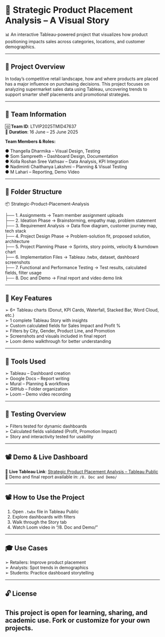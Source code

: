 # 🛒 Strategic Product Placement Analysis – A Visual Story

📊 An interactive Tableau-powered project that visualizes how product positioning impacts sales across categories, locations, and customer demographics.

---

## 📌 Project Overview

In today’s competitive retail landscape, how and where products are placed has a major influence on purchasing decisions. This project focuses on analyzing supermarket sales data using Tableau, uncovering trends to support smarter shelf placements and promotional strategies.

---

## 👥 Team Information 

🆔 **Team ID**: LTVIP2025TMID47637   
📅 **Duration**: 16 June – 25 June 2025
 
  **Team Members & Roles:**

●	 Thangella Dharmika – Visual Design, Testing  
●	 Som Sampreeth – Dashboard Design, Documentation  
●	 Kolla Roshan Sree Vathsav – Data Analysis, KPI Integration  
●	 Nadiminti Chaithanya Lakshmi – Planning & Visual Testing  
●	 M Lahari – Reporting, Demo Video

---

## 📁 Folder Structure

📦 Strategic-Product-Placement-Analysis

├── 1. Assignments → Team member assignment uploads  
├── 2. Ideation Phase → Brainstorming, empathy map, problem statement  
├── 3. Requirement Analysis → Data flow diagram, customer journey map, tech stack  
├── 4. Project Design Phase → Problem-solution fit, proposed solution, architecture  
├── 5. Project Planning Phase → Sprints, story points, velocity & burndown chart  
├── 6. Implementation Files → Tableau .twbx, dataset, dashboard screenshots  
├── 7. Functional and Performance Testing → Test results, calculated fields, filter usage  
├── 8. Doc and Demo → Final report and video demo link

---

## 🎯 Key Features


➢	 6+ Tableau charts (Donut, KPI Cards, Waterfall, Stacked Bar, Word Cloud, etc.)  
➢	 1 complete Tableau Story with insights  
➢	 Custom calculated fields for Sales Impact and Profit %  
➢	 Filters by City, Gender, Product Line, and Promotion  
➢	 Screenshots and visuals included in final report  
➢	 Loom demo walkthrough for better understanding

---

## 🧰 Tools Used

➢	 Tableau – Dashboard creation   
➢	 Google Docs – Report writing  
➢	 Mural – Planning & workflows  
➢	 GitHub – Folder organization  
➢	 Loom – Demo video recording

---

## 🧪 Testing Overview

➢	 Filters tested for dynamic dashboards  
➢	 Calculated fields validated (Profit, Promotion Impact)  
➢	 Story and interactivity tested for usability

---

## 📽️ Demo & Live Dashboard

🔗 **Live Tableau Link**: [Strategic Product Placement Analysis – Tableau Public](https://public.tableau.com/app/profile/som.sampreeth.rokkam/viz/project_17506829417280/FinalDashboard?publish=yes)  
📁 Demo and final report available in: `/8. Doc and Demo/`

---

## 📽️ How to Use the Project

1. Open `.twbx` file in Tableau Public  
2. Explore dashboards with filters  
3. Walk through the Story tab  
4. Watch Loom video in “/8. Doc and Demo/”

---


## 🎓 Use Cases

➢	Retailers: Improve product placement  
➢	Analysts: Spot trends in demographics  
➢	Students: Practice dashboard storytelling
	
---

## 🔓 License

This project is open for learning, sharing, and academic use. Fork or customize for your own projects.
---




